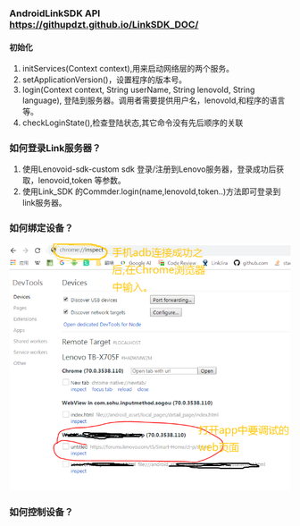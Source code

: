 ### AndroidLinkSDK API https://githupdzt.github.io/LinkSDK_DOC/

#### 初始化
1. initServices(Context context),用来启动网络层的两个服务。
2. setApplicationVersion()，设置程序的版本号。
3. login(Context context, String userName, String lenovoId, String language), 登陆到服务器。调用者需要提供用户名，lenovoId,和程序的语言等。
4. checkLoginState(),检查登陆状态,其它命令没有先后顺序的关联

### 如何登录Link服务器？
1. 使用Lenovoid-sdk-custom sdk 登录/注册到Lenovo服务器，登录成功后获取，lenovoid,token 等参数。
2. 使用Link_SDK 的Commder.login(name,lenovoId,token..)方法即可登录到link服务器。

### 如何绑定设备？
![image](https://github.com/githupdzt/LinkSDK_DOC/blob/master/readme_img/01.png)

### 如何控制设备？




